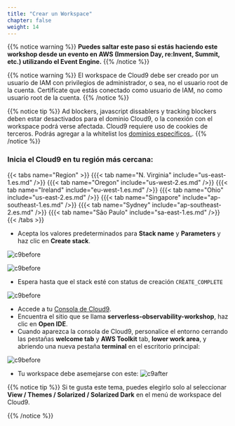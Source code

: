 ```yaml
---
title: "Crear un Workspace"
chapter: false
weight: 14
---
```


{{% notice warning %}}
**Puedes saltar este paso si estás haciendo este workshop desde un evento en AWS (Immersion Day, re:Invent, Summit, etc.) utilizando el Event Engine.**
{{% /notice %}}

{{% notice warning %}}
El workspace de Cloud9 debe ser creado por un usuario de IAM con privilegios de administrador, o sea, no el usuario root de la cuenta. Certifícate que estás conectado como usuario de IAM, no como usuario root de la cuenta.
{{% /notice %}}


{{% notice tip %}}
Ad blockers, javascript dissablers y tracking blockers deben estar desactivados para el dominio Cloud9, o la conexión con el workspace podrá verse afectada. Cloud9 requiere uso de cookies de terceros. Podrás agregar a la whitelist los [dominios específicos.]( https://docs.aws.amazon.com/cloud9/latest/user-guide/troubleshooting.html#troubleshooting-env-loading).
{{% /notice %}}

### Inicia el Cloud9 en tu región más cercana:
{{< tabs name="Region" >}}
{{{< tab name="N. Virginia" include="us-east-1.es.md" />}}
{{{< tab name="Oregon" include="us-west-2.es.md" />}}
{{{< tab name="Ireland" include="eu-west-1.es.md" />}}
{{{< tab name="Ohio" include="us-east-2.es.md" />}}
{{{< tab name="Singapore" include="ap-southeast-1.es.md" />}}
{{{< tab name="Sydney" include="ap-southeast-2.es.md" />}}
{{{< tab name="São Paulo" include="sa-east-1.es.md" />}}
{{< /tabs >}}


- Acepta los valores predeterminados para **Stack name** y **Parameters**  y haz clic en **Create stack**. 

![c9before](/images/cfn-stack-1.png)

![c9before](/images/cfn-stack-2.png)

- Espera hasta que el stack esté con status de creación `CREATE_COMPLETE`

![c9before](/images/cfn-stack-3.png)

- Accede a tu [Consola de Cloud9](https://console.aws.amazon.com/cloud9/home).
- Encuentra el sitio que se llama **serverless-observability-workshop**, haz clic en **Open IDE**.
- Cuando aparezca la consola de Cloud9, personalice el entorno cerrando las pestañas **welcome tab** y **AWS Toolkit** tab, **lower work area**, y abriendo una nueva pestaña **terminal** en el escritorio principal:

![c9before](/images/c9before.png)

- Tu workspace debe asemejarse con este: 
![c9after](/images/c9after.png)


{{% notice tip %}}
Si te gusta este tema, puedes elegirlo solo al seleccionar **View / Themes / Solarized / Solarized Dark**
en el menú de workspace del Cloud9. 

{{% /notice %}}

